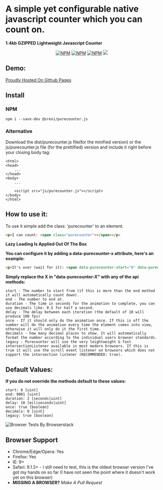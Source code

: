 # A simple yet configurable native javascript counter which you can __count__ on.
**1.4kb GZIPPED Lightweight Javascript Counter**

<p align="center">
    <a href="https://www.npmjs.com/package/@srexi/purecounter.js"><img src="https://img.shields.io/npm/v/@srexi/purecounter.js.svg" alt="NPM"></a>
    <a href="https://npmcharts.com/compare/@srexi/purecounter.js?minimal=true"><img src="https://img.shields.io/npm/dt/@srexi/purecounter.js.svg" alt="NPM"></a>
    <a href="https://www.npmjs.com/package/@srexi/purecounter.js"><img src="https://img.shields.io/npm/l/@srexi/purecounter.js.svg" alt="NPM"></a>
    <a href="https://www.browserstack.com/automate/public-build/<badge_key>"><img src='https://www.browserstack.com/automate/badge.svg?badge_key=<badge_key>'/></a>
</p>

## Demo:
[Proudly Hosted On Github Pages](https://srexi.github.io/purecounter.js/)

## Install

### NPM
```
npm i --save-dev @srexi/purecounter.js
```

### Alternative
Download the dist/purecounter.js file(for the minified version) or the js/purecounter.js file (for the prettified) version and include it right before your closing body tag:
```
<html>
<head>
    ...
</head>
<body>
    ...

    <script src="js/purecounter.js"></script>
</body>
</html>

```

## How to use it:
To use it simple add the class: 'purecounter' to an element.
```html
<p>I can count: <span class="purecounter"></span></p>
```
**Lazy Loading Is Applied Out Of The Box**

**You can configure it by adding a data-purecounter-x attribute, here's an example:**
```html
<p>It's over (wait for it): <span data-purecounter-start="0" data-purecounter-end="9001" class="purecounter">0</span>!!!</p>
```

**Simply replace the X in "data-purecounter-X" with any of the api methods:**
```
start - The number to start from (if this is more than the end method it will automatically count down).
end - The number to end at.
duration - The time in seconds for the animation to complete, you can use decimals like: 0.5 for half a second.
delay - The delay between each iteration (the default of 10 will produce 100 fps)
once - If it should only do the animation once. If this is off the number will do the animation every time the element comes into view, otherwise it will only do it the first time.
decimals - how many decimal places to show. It will automatically format the number according to the individual users browser standards.
legacy - Purecounter will use the very leightweight & fast intersectionListener available in most modern browsers. If this is true it will use the scroll event listener on browsers which does not support the intersection listener (RECOMMENDED: true).
```

## Default Values:
**If you do not override the methods default to these values:**
```
start: 0 [uint]
end: 9001 [uint]
duration: 2 [seconds|uint]
delay: 10 [miliseconds|uint]
once: true [boolean]
decimals: 0 [uint]
legacy: true [boolean]
```

![Browser Tests By Browserstack](https://github.com/srexi/purecounter.js/blob/master/asset/browserstack-logo-600x315.png)
## Browser Support
- Chrome/Edge/Opera: Yes
- Firefox: Yes
- IE: 9+
- Safari: 9.1.3+ - I still need to test, this is the oldest browser version I've got my hands on so far (I have not seen the point where it doesn't work yet on this browser)
- **MISSING A BROWSER?** *Make A Pull Request*